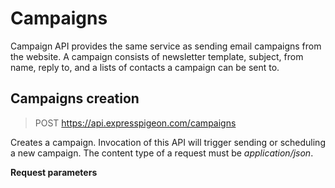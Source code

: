 # Campaigns

Campaign API provides the same service as sending email campaigns from the website. A campaign consists of newsletter template, subject, from name, reply to, and a lists of contacts a campaign can be sent to.

## Campaigns creation

> POST https://api.expresspigeon.com/campaigns

Creates a campaign. Invocation of this API will trigger sending or scheduling a new campaign. The content type of a request must be *application/json*.

**Request parameters**

